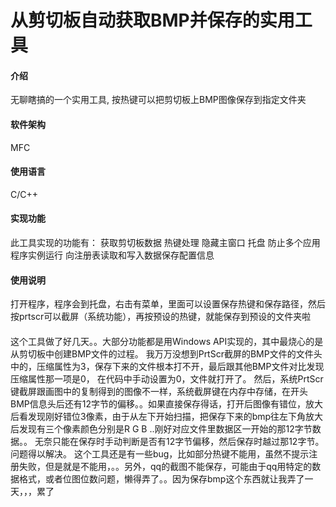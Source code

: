 # 从剪切板自动获取BMP并保存的实用工具

#### 介绍
无聊瞎搞的一个实用工具, 按热键可以把剪切板上BMP图像保存到指定文件夹

#### 软件架构
MFC

#### 使用语言
C/C++


#### 实现功能

此工具实现的功能有：
获取剪切板数据
热键处理
隐藏主窗口
托盘
防止多个应用程序实例运行
向注册表读取和写入数据保存配置信息

#### 使用说明

打开程序，程序会到托盘，右击有菜单，里面可以设置保存热键和保存路径，然后按prtscr可以截屏（系统功能），再按预设的热键，就能保存到预设的文件夹啦


#### 

这个工具做了好几天。。大部分功能都是用Windows API实现的，其中最烧心的是从剪切板中创建BMP文件的过程。
我万万没想到PrtScr截屏的BMP文件的文件头中的，压缩属性为3，保存下来的文件根本打不开，最后跟其他BMP文件对比发现压缩属性那一项是0，
在代码中手动设置为0，文件就打开了。
然后，系统PrtScr键截屏跟画图中的复制得到的图像不一样，系统截屏键在内存中存储，在开头BMP信息头后还有12字节的偏移。。如果直接保存得话，打开后图像有错位，放大后看发现刚好错位3像素，由于从左下开始扫描，把保存下来的bmp往左下角放大后发现有三个像素颜色分别是R G B ..刚好对应文件里数据区一开始的那12字节数据。。
无奈只能在保存时手动判断是否有12字节偏移，然后保存时越过那12字节。问题得以解决。
这个工具还是有一些bug，比如部分热键不能用，虽然不提示注册失败，但是就是不能用，。。另外，qq的截图不能保存，可能由于qq用特定的数据格式，或者位图位数问题，懒得弄了。。因为保存bmp这个东西就让我弄了一天，，，累了
